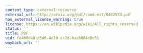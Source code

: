 ```yaml
---
content_type: external-resource
external_url: http://arxiv.org/pdf/cond-mat/0402573.pdf
has_external_license_warning: true
license: https://en.wikipedia.org/wiki/All_rights_reserved
status: ''
title: PDF
uid: fe400d40-d5d6-4e10-ac2d-baa8084e8c51
wayback_url: ''
---
```

